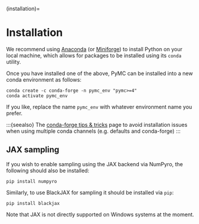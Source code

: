 (installation)=
# Installation

We recommend using [Anaconda](https://www.anaconda.com/) (or [Miniforge](https://github.com/conda-forge/miniforge)) to install Python on your local machine, which allows for packages to be installed using its `conda` utility.

Once you have installed one of the above, PyMC can be installed into a new conda environment as follows:

```console
conda create -c conda-forge -n pymc_env "pymc>=4"
conda activate pymc_env
```
If you like, replace the name `pymc_env` with whatever environment name you prefer.

:::{seealso}
The [conda-forge tips & tricks](https://conda-forge.org/docs/user/tipsandtricks.html#using-multiple-channels) page to avoid installation
issues when using multiple conda channels (e.g. defaults and conda-forge)
:::

## JAX sampling

If you wish to enable sampling using the JAX backend via NumPyro, the following should also be installed:

```console
pip install numpyro
```

Similarly, to use BlackJAX for sampling it should be installed via `pip`:

```console
pip install blackjax
```

Note that JAX is not directly supported on Windows systems at the moment.
